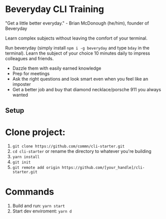 # Beveryday CLI Training

"Get a little better everyday." - Brian McDonough (he/him), founder of Beveryday

Learn complex subjects without leaving the comfort of your terminal.

Run beveryday (simply install `npm i -g beveryday` and type `bday` in the terminal). Learn the subject of your choice  10 minutes daily to impress colleagues and friends.
- Dazzle them with easily earned knowledge
- Prep for meetings 
- Ask the right questions and look smart even when you feel like an imposter
- Get a better job and buy that diamond necklace/porsche 911 you always wanted

## Setup

# Clone project:
1. `git clone https://github.com/commn/cli-starter.git`
1. `cd cli-starter` or rename the directory to whatever you're building
1. `yarn install`
1. `git init`
1. `git remote add origin https://github.com/[your_handle]/cli-starter.git`

# Commands
1. Build and run: `yarn start`
1. Start dev enviroment: `yarn d`

